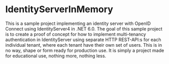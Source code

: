 # IdentityServerInMemory

This is a sample project implementing an identity server with OpenID Connect using IdentityServer4 in .NET 6.0. The goal of this sample project is to create a proof of concept for how to implement multi-tenancy authentication in IdentityServer using separate HTTP REST-API:s for each individual tenant, where each tenant have their own set of users. This is in no way, shape or form ready for production use. It is simply a project made for educational use, nothing more, nothing less.
